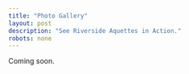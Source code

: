 ```yaml
---
title: "Photo Gallery"
layout: post
description: "See Riverside Aquettes in Action."
robots: none
---
```


Coming soon.
